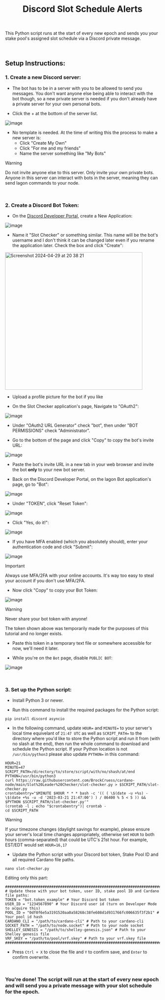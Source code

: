 <h1 align="center">
Discord Slot Schedule Alerts<br/><br/>
</h1>

This Python script runs at the start of every new epoch and sends you your stake pool's assigned slot schedule via a Discord private message.

<br/>

## Setup Instructions:

### 1. Create a new Discord server:

- The bot has to be in a server with you to be allowed to send you messages. You don't want anyone else being able to interact with the bot though, so a new private server is needed if you don't already have a private server for your own personal bots.

- Click the + at the bottom of the server list.

![image](https://github.com/BrockCruess/Iagon/assets/54557110/38c0d805-6d19-4149-847c-f312dad9b879)

- No template is needed. At the time of writing this the process to make a new server is:
  - Click "Create My Own"
  - Click "For me and my friends"
  - Name the server something like "My Bots"

> [!WARNING]
> Do not invite anyone else to this server. Only invite your own private bots. Anyone in this server can interact with bots in the server, meaning they can send Iagon commands to your node.



<br/>

### 2. Create a Discord Bot Token:

- On the [Discord Developer Portal](https://discord.com/developers/applications), create a New Application:

![image](https://github.com/BrockCruess/Iagon/assets/54557110/d139547e-d7f9-4d3b-859f-f67f901f6c08)

- Name it "Slot Checker" or something similar. This name will be the bot's username and I don't think it can be changed later even if you rename the application later. Check the box and click "Create":

<img width="447" alt="Screenshot 2024-04-29 at 20 38 21" src="https://github.com/BrockCruess/cardano-node/assets/54557110/592d5d75-e98f-43fc-b715-4e3d12f70f3c">

- Upload a profile picture for the bot if you like

- On the Slot Checker application's page, Navigate to "OAuth2":

![image](https://github.com/BrockCruess/Iagon/assets/54557110/8182391c-278b-42be-876a-5fc97c28457c)

- Under "OAuth2 URL Generator" check "bot", then under "BOT PERMISSIONS" check "Administrator".

- Go to the bottom of the page and click "Copy" to copy the bot's invite URL:

![image](https://github.com/BrockCruess/Iagon/assets/54557110/5bb3f5f7-a6e5-464e-ac18-df16d5a99b26)

- Paste the bot's invite URL in a new tab in your web browser and invite the bot **only** to your new bot server.

- Back on the Discord Developer Portal, on the Iagon Bot application's page, go to "Bot":

![image](https://github.com/BrockCruess/Iagon/assets/54557110/9d6b3036-ccdb-4892-92ac-848bfc8b662e)

- Under "TOKEN", click "Reset Token":

![image](https://github.com/BrockCruess/Iagon/assets/54557110/d7ded603-8e13-4b14-a018-912305a493be)

- Click "Yes, do it!":

![image](https://github.com/BrockCruess/Iagon/assets/54557110/9bfa13a9-3946-4333-a4da-0f11b3c9ef95)

- If you have MFA enabled (which you absolutely should), enter your authentication code and click "Submit":

![image](https://github.com/BrockCruess/Iagon/assets/54557110/c7c90788-f96d-4a57-aa39-43d2c822cdde)

> [!IMPORTANT]
> Always use MFA/2FA with your online accounts. It's way too easy to steal your account if you don't use MFA/2FA.

- Now click "Copy" to copy your Bot Token:

![image](https://github.com/BrockCruess/Iagon/assets/54557110/006bf318-0462-4941-95ae-9c051d83b7a4)

> [!WARNING]
> Never share your bot token with anyone!
> 
> The token shown above was temporarily made for the purposes of this tutorial and no longer exists.

- Paste this token in a temporary text file or somewhere accessible for now, we'll need it later.

- While you're on the `Bot` page, disable `PUBLIC BOT`:

![image](https://github.com/BrockCruess/Iagon/assets/54557110/19b84941-f6c5-4a4d-97f6-baa62754a5a5)



<br/>

### 3. Set up the Python script:

- Install Python 3 or newer.

- Run this command to install the required packages for the Python script:
```
pip install discord asyncio
```

- In the following command, update `HOUR=` and `MINUTE=` to your server's local time equivelant of `21:47 UTC` as well as `SCRIPT_PATH=` to the directory where you'd like to store the Python script and run it from (with no slash at the end), then run the whole command to download and schedule the Python script. If your Python location is not `/usr/bin/python3` please also update `PYTHON=` in this command:
```
HOUR=21
MINUTE=47
SCRIPT_PATH=/directory/to/store/script/with/no/shash/at/end
PYTHON=/usr/bin/python3
curl https://raw.githubusercontent.com/BrockCruess/cardano-node/main/Slot%20Leader%20Checker/slot-checker.py > $SCRIPT_PATH/slot-checker.py
crontabentry="$MINUTE $HOUR * * * bash -c '(( ( \$(date -u +%s) - \$(date +%s -u -d '2023-03-21 21:47:00') ) / 86400 % 5 < 5 )) && $PYTHON $SCRIPT_PATH/slot-checker.py'"
(crontab -l ; echo "$crontabentry")| crontab -
cd $SCRIPT_PATH
```

> [!WARNING]
> If your timezone changes (daylight savings for example), please ensure your server's local time changes appropriately, otherwise set `HOUR` to both hours (comma-separated) that could be UTC's 21st hour. For example, EST/EDT would set `HOUR=16,17`

- Update the Python script with your Discord bot token, Stake Pool ID and all required Cardano file paths.
```
nano slot-checker.py
```
Editing only this part:
```
##########################################################################################
# Update these with your bot token, user ID, stake pool ID and Cardano file paths:
TOKEN = "bot.token_example" # Your Discord bot token
USER_ID = "1234567890" # Your Discord user id (turn on Developer Mode to acquire this)
POOL_ID = "0df0f6e5a3191520aa0a58268c38fe608d1d931766fc006635f3f2b1" # Your pool id hash
CARDANO_CLI = "/path/to/cardano-cli" # Path to your cardano-cli
SOCKET_PATH = "/path/to/node.socket" # Path to your node socket
SHELLEY_GENESIS = "/path/to/shelley-genesis.json" # Path to your Shelley genesis file
VRF_SKEY = "/path/to/pool/vrf.skey" # Path to your vrf.skey file
##########################################################################################
```

- Press `Ctrl + X` to close the file and `Y` to confirm save, and `Enter` to confirm overwrite.

<br/>

### You're done! The script will run at the start of every new epoch and will send you a private message with your slot schedule for the epoch.
